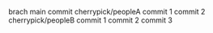 brach main
	commit
cherrypick/peopleA
	commit 1
	commit 2
cherrypick/peopleB
	commit 1
  commit 2
	commit 3
